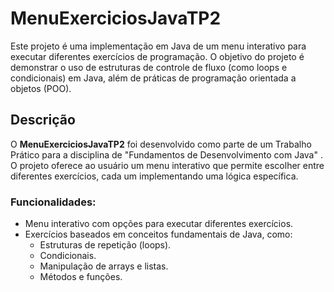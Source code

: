 # MenuExerciciosJavaTP2

Este projeto é uma implementação em Java de um menu interativo para executar diferentes exercícios de programação. O objetivo do projeto é demonstrar o uso de estruturas de controle de fluxo (como loops e condicionais) em Java, além de práticas de programação orientada a objetos (POO).

## Descrição

O **MenuExerciciosJavaTP2** foi desenvolvido como parte de um Trabalho Prático para a disciplina de "Fundamentos de Desenvolvimento com Java" . O projeto oferece ao usuário um menu interativo que permite escolher entre diferentes exercícios, cada um implementando uma lógica específica.

### Funcionalidades:

- Menu interativo com opções para executar diferentes exercícios.
- Exercícios baseados em conceitos fundamentais de Java, como:
  - Estruturas de repetição (loops).
  - Condicionais.
  - Manipulação de arrays e listas.
  - Métodos e funções.
